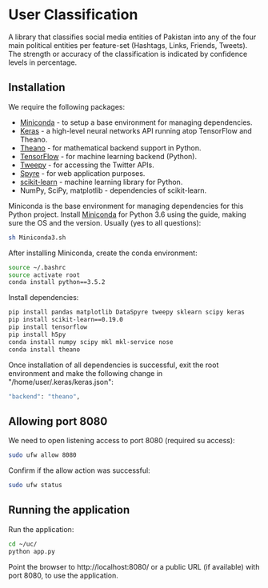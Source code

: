 # User Classification

A library that classifies social media entities of Pakistan into any of the four main political entities per feature-set (Hashtags, Links, Friends, Tweets). The strength or accuracy of the classification is indicated by confidence levels in percentage.

## Installation

We require the following packages:
* [Miniconda](https://conda.io/miniconda.html) - to setup a base environment for managing dependencies.
* [Keras](https://keras.io/) - a high-level neural networks API running atop TensorFlow and Theano.
* [Theano](http://deeplearning.net/software/theano/) - for mathematical backend support in Python.
* [TensorFlow](https://www.tensorflow.org/) - for machine learning backend (Python).
* [Tweepy](http://www.tweepy.org/) - for accessing the Twitter APIs.
* [Spyre](https://github.com/adamhajari/spyre) - for web application purposes.
* [scikit-learn](http://scikit-learn.org/stable/) - machine learning library for Python.
* NumPy, SciPy, matplotlib - dependencies of scikit-learn.
  
Miniconda is the base environment for managing dependencies for this Python project. Install [Miniconda](https://conda.io/miniconda.html) for Python 3.6 using the guide, making sure the OS and the version. Usually (yes to all questions):
``` bash
sh Miniconda3.sh
```

After installing Miniconda, create the conda environment:
``` bash
source ~/.bashrc
source activate root
conda install python==3.5.2
```

Install dependencies:
``` bash
pip install pandas matplotlib DataSpyre tweepy sklearn scipy keras
pip install scikit-learn==0.19.0
pip install tensorflow
pip install h5py
conda install numpy scipy mkl mkl-service nose
conda install theano
```

Once installation of all dependencies is successful, exit the root environment and make the following change in "/home/user/.keras/keras.json":
``` bash
"backend": "theano",
```

## Allowing port 8080

We need to open listening access to port 8080 (required su access):
``` bash
sudo ufw allow 8080
```

Confirm if the allow action was successful:
``` bash
sudo ufw status
```

## Running the application

Run the application:
``` bash
cd ~/uc/
python app.py
```

Point the browser to http://localhost:8080/ or a public URL (if available) with port 8080, to use the application.

